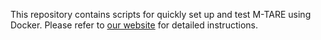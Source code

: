 This repository contains scripts for quickly set up and test M-TARE using Docker. Please refer to [our website](https://www.cmu-exploration.com/m-tare-planner) for detailed instructions.